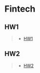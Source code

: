 # Fintech
## HW1  
> + [HW1](https://github.com/liuyiheng0113/Fintech/tree/main/HW1/cloud%20computing)
## HW2
> + [HW2]()  
